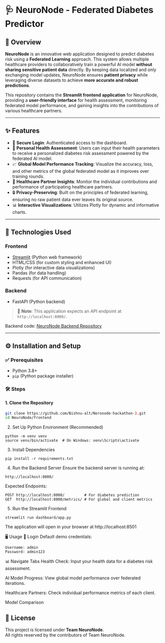 # 🩺 NeuroNode - Federated Diabetes Predictor

## 🧠 Overview
**NeuroNode** is an innovative web application designed to predict diabetes risk using a **Federated Learning** approach. This system allows multiple healthcare providers to collaboratively train a powerful AI model **without sharing sensitive patient data** directly. By keeping data localized and only exchanging model updates, NeuroNode ensures **patient privacy** while leveraging diverse datasets to achieve **more accurate and robust predictions**.

This repository contains the **Streamlit frontend application** for NeuroNode, providing a **user-friendly interface** for health assessment, monitoring federated model performance, and gaining insights into the contributions of various healthcare partners.

---

## ✨ Features

- 🔐 **Secure Login**: Authenticated access to the dashboard.
- 🧾 **Personal Health Assessment**: Users can input their health parameters to receive a personalized diabetes risk assessment powered by the federated AI model.
- 📈 **Global Model Performance Tracking**: Visualize the accuracy, loss, and other metrics of the global federated model as it improves over training rounds.
- 🏥 **Healthcare Partner Insights**: Monitor the individual contributions and performance of participating healthcare partners.
- 🔒 **Privacy-Preserving**: Built on the principles of federated learning, ensuring no raw patient data ever leaves its original source.
- 📊 **Interactive Visualizations**: Utilizes Plotly for dynamic and informative charts.

---

## 🚀 Technologies Used

### Frontend

- [Streamlit](https://streamlit.io/) (Python web framework)
- HTML/CSS (for custom styling and enhanced UI)
- Plotly (for interactive data visualizations)
- Pandas (for data handling)
- Requests (for API communication)

### Backend

- FastAPI (Python backend)

> 📢 **Note**: This application expects an API endpoint at `http://localhost:8000/`.

Backend code: [NeuroNode Backend Repository](https://github.com/Bishnu-alt/Neronode-hackathon-)

---

## ⚙️ Installation and Setup

### ✅ Prerequisites

- Python 3.8+
- `pip` (Python package installer)

### 🛠 Steps

#### 1. Clone the Repository

```bash
git clone https://github.com/Bishnu-alt/Neronode-hackathon-).git
cd NeuroNode/frontend 
```
2. Set Up Python Environment (Recommended)
```
python -m venv venv
source venv/bin/activate  # On Windows: venv\Scripts\activate
```
3. Install Dependencies
```
pip install -r requirements.txt
```


4. Run the Backend Server
Ensure the backend server is running at:
```
http://localhost:8000/
```

Expected Endpoints:

```
POST http://localhost:8000/         # For diabetes prediction
GET  http://localhost:8000/metrics/ # For global and client metrics
```
5. Run the Streamlit Frontend
```
streamlit run dashboard/app.py
```
The application will open in your browser at http://localhost:8501

🖥️ Usage
🔐 Login
Default demo credentials:

```
Username: admin
Password: admin123
```

📊 Navigate Tabs
Health Check: Input your health data for a diabetes risk assessment.

AI Model Progress: View global model performance over federated iterations.

Healthcare Partners: Check individual performance metrics of each client.

Model Comparison




## 📄 License

This project is licensed under **Team NeuroNode**.  
All rights reserved by the contributors of Team NeuroNode.

